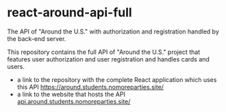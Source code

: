 # react-around-api-full
The API of "Around the U.S." with authorization and registration handled by the back-end server.

This repository contains the full API of "Around the U.S." project that features user authorization and user registration and handles cards and users.

* a link to the repository with the complete React application which uses this API https://around.students.nomoreparties.site/
* a link to the website that hosts the API [api.around.students.nomoreparties.site/](api.around.students.nomoreparties.site/)
